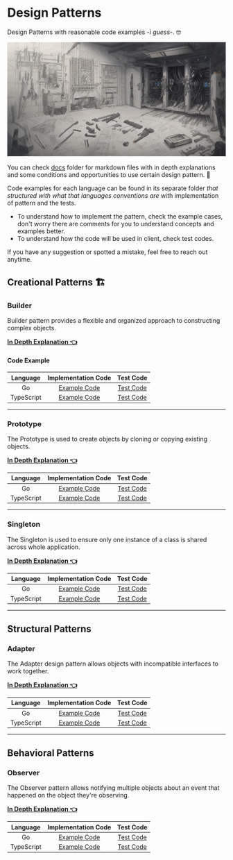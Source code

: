 # Design Patterns

Design Patterns with reasonable code examples -_i guess_-. 🤓

![cover image](docs/Cover.png)

You can check [docs](docs) folder for markdown files with in depth explanations
and some conditions and opportunities to use certain design pattern. 📕

Code examples for each language can be found in its separate folder _that
structured with what that languages conventions are_ with implementation of
pattern and the tests.

- To understand how to implement the pattern, check the example cases, don't
  worry there are comments for you to understand concepts and examples better.
- To understand how the code will be used in client, check test codes.

If you have any suggestion or spotted a mistake, feel free to reach out anytime.

## Creational Patterns 🏗

### Builder

Builder pattern provides a flexible and organized approach to constructing
complex objects.

[**In Depth Explanation 👈**](docs/Builder.md)

#### Code Example

|  Language  |                Implementation Code                |                      Test Code                      |
|:----------:|:-------------------------------------------------:|:---------------------------------------------------:|
|     Go     |       [Example Code](go/builder/builder.go)       |       [Test Code](go/builder/builder_test.go)       |
| TypeScript | [Example Code](typescript/src/builder/builder.ts) | [Test Code](typescript/src/builder/builder.test.ts) |

---

### Prototype

The Prototype is used to create objects by cloning or copying existing objects.

[**In Depth Explanation 👈**](docs/Prototype.md)

|  Language  |                  Implementation Code                  |                        Test Code                        |
|:----------:|:-----------------------------------------------------:|:-------------------------------------------------------:|
|     Go     |       [Example Code](go/prototype/prototype.go)       |       [Test Code](go/prototype/prototype_test.go)       |
| TypeScript | [Example Code](typescript/src/prototype/prototype.ts) | [Test Code](typescript/src/prototype/prototype.test.ts) |

---

### Singleton

The Singleton is used to ensure only one instance of a class is shared across
whole application.

[**In Depth Explanation 👈**](docs/Singleton.md)

|  Language  |                  Implementation Code                  |                        Test Code                        |
|:----------:|:-----------------------------------------------------:|:-------------------------------------------------------:|
|     Go     |       [Example Code](go/singleton/singleton.go)       |       [Test Code](go/singleton/singleton_test.go)       |
| TypeScript | [Example Code](typescript/src/singleton/singleton.ts) | [Test Code](typescript/src/singleton/singleton.test.ts) |

---

## Structural Patterns

### Adapter

The Adapter design pattern allows objects with incompatible interfaces to work together.

[**In Depth Explanation 👈**](docs/Adapter.md)

|  Language  |                Implementation Code                |                      Test Code                      |
|:----------:|:-------------------------------------------------:|:---------------------------------------------------:|
|     Go     |       [Example Code](go/adapter/adapter.go)       |       [Test Code](go/adapter/adapter_test.go)       |
| TypeScript | [Example Code](typescript/src/adapter/adapter.ts) | [Test Code](typescript/src/adapter/adapter.test.ts) |

---

## Behavioral Patterns

### Observer

The Observer pattern allows notifying multiple objects about an event that happened on the object they're observing.

[**In Depth Explanation 👈**](docs/Observer.md)

|  Language  |                 Implementation Code                 |                       Test Code                       |
|:----------:|:---------------------------------------------------:|:-----------------------------------------------------:|
|     Go     |       [Example Code](go/observer/observer.go)       |       [Test Code](go/observer/observer_test.go)       |
| TypeScript | [Example Code](typescript/src/observer/observer.ts) | [Test Code](typescript/src/observer/observer.test.ts) |
